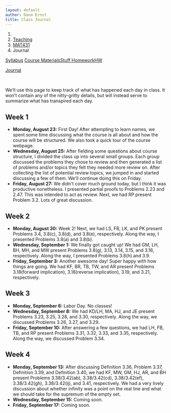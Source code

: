```yaml
---
layout: default
author: Dana Ernst
title: Class Journal
---
```


<ol class="breadcrumb">
  <li><a href="/"><i class="fa fa-home"></i></a></li>
  <li><a href="/teaching/">Teaching</a></li>
  <li><a href="/teaching/mat431f21">MAT431</a></li>
  <li class="active">Journal</li>
</ol>

<div class="row">
<div class="col-xs-12">
<div class="btn-group btn-group-justified">
<a class="btn btn-default btn-success" href="{{site.baseurl}}/teaching/mat431f21/syllabus/">Syllabus</a>

<a class="btn btn-default btn-primary" href="{{site.baseurl}}/teaching/mat431f21/materials/">
<span class="hidden-xs">Course Materials</span><span class="visible-xs">Stuff</span>
</a>

<a class="btn btn-default btn-warning" href="{{site.baseurl}}/teaching/mat431f21/homework/">
<span class="hidden-xs">Homework</span><span class="visible-xs">HW</span>
</a>

<a class="btn btn-default btn-info" href="{{site.baseurl}}/teaching/mat431f21/journal/">Journal</a>
</div>
</div>
</div>

<br>

We’ll use this page to keep track of what has happened each day in class. It won’t contain any of the nitty-gritty details, but will instead serve to summarize what has transpired each day.

## Week 1 ##
<ul class="fa-ul">
  <li><i class="fa-li far fa-calendar-check"></i><b>Monday, August 23:</b> First Day!  After attempting to learn names, we spent some time discussing what the course is all about and how the course will be structured. We also took a quick tour of the course webpage.</li>
  <li><i class="fa-li far fa-calendar-check"></i><b>Wednesday, August 25:</b> After fielding some questions about course structure, I divided the class up into several small groups.  Each group discussed the problems they chose to review and then generated a list of problems and/or topics they felt they needed more review on. After collecting the list of potential review topics, we jumped in and started discussing a few of them. We'll continue doing this on Friday.</li>
  <li><i class="fa-li far fa-calendar-check"></i><b>Friday, August 27:</b> We didn't cover much ground today, but I think it was productive nonetheless.  I presented partial proofs to Problems 2.23 and 2.47. This was intended to act as review.  Next, we had RP present Problem 3.2.  Lots of great discussion.</li>
</ul>

## Week 2 ##
<ul class="fa-ul">
  <li><i class="fa-li far fa-calendar-check"></i><b>Monday, August 30:</b> Week 2! Next, we had LS, FB, LK, and PK present Problems 3.4, 3.8(c), 3.8(d), and 3.8(e), respectively. Along the way, I presented Problems 3.8(a) and 3.8(b).</li>
  <li><i class="fa-li far fa-calendar-check"></i><b>Wednesday, September 1:</b> We finally got caught up! We had GM, LH, BH, MH, and MW present Problems 3.8(g), 3.13, 3.14, 3.15, and 3.16, respectively.  Along the way, I presented Problems 3.8(h) and 3.9.</li>
  <li><i class="fa-li far fa-calendar-check"></i><b>Friday, September 3:</b> Another awesome day!  Super happy with how things are going.  We had KF, BR, TB, TW, and AR present Problems 3.18(forward implication), 3.18(reverse implication), 3.19, and 3.21, respectively.</li>
</ul>

## Week 3 ##
<ul class="fa-ul">
  <li><i class="fa-li far fa-calendar-check"></i><b>Monday, September 6:</b> Labor Day. No classes!</li>
  <li><i class="fa-li far fa-calendar-check"></i><b>Wednesday, September 8:</b> We had KD/LH, MA, HJ, and JE present Problems 3.23, 3.25, 3.28, and 3.30, respectively.  Along the way, we discussed Problems 3.26, 3.27, and 3.29.</li>
  <li><i class="fa-li far fa-calendar-check"></i><b>Friday, September 10:</b> After answering a few questions, we had LH, FB, TB, and RP present Problems 3.31, 3.32, 3.33, and 3.35, respectively.  Along the way, we discussed Problem 3.34.</li>
</ul>

## Week 4 ##
<ul class="fa-ul">
  <li><i class="fa-li far fa-calendar-check"></i><b>Monday, September 13:</b> After discussing Definition 3.36, Problem 3.37, Definition 3.39, and Definition 3.40, we had KF, MW, GM, HJ, AR, and BH present Problems 3.38/3.42(ab), 3.38/3.42(cd), 3.38/3.42(ef), 3.38/3.42(gh), 3.38/3.42(ij), and 3.41, respectively. We had a very lively discussion about whether infinity was a point on the real line and what we should take for the supremum of the empty set.</li>
  <li><i class="fa-li far fa-calendar-check"></i><b>Wednesday, September 15:</b> Coming soon.</li>
  <li><i class="fa-li far fa-calendar-check"></i><b>Friday, September 17:</b> Coming soon.</li>
</ul>
